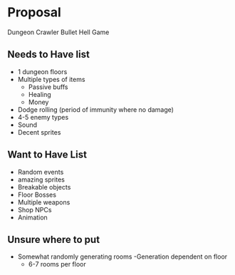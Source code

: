 # Proposal

Dungeon Crawler Bullet Hell Game

## Needs to Have list
- 1 dungeon floors
- Multiple types of items
    - Passive buffs
    - Healing
    - Money
- Dodge rolling (period of immunity where no damage)
- 4-5 enemy types
- Sound
- Decent sprites

## Want to Have List
- Random events
- amazing sprites
- Breakable objects
- Floor Bosses
- Multiple weapons
- Shop NPCs
- Animation

## Unsure where to put
- Somewhat randomly generating rooms
    -Generation dependent on floor
    - 6-7 rooms per floor